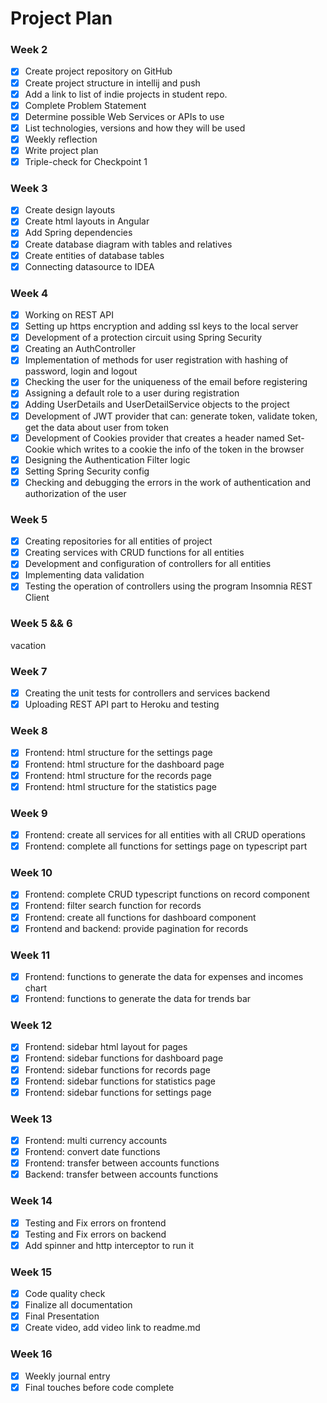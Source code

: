 # Project Plan

### Week 2
- [x] Create project repository on GitHub
- [x] Create project structure in intellij and push
- [x] Add a link to list of indie projects in student repo.
- [x] Complete Problem Statement
- [x] Determine possible Web Services or APIs to use
- [x] List technologies, versions and how they will be used
- [x] Weekly reflection
- [x] Write project plan
- [x] Triple-check for Checkpoint 1

### Week 3
- [x] Create design layouts
- [x] Create html layouts in Angular
- [x] Add Spring dependencies
- [x] Create database diagram with tables and relatives
- [x] Create entities of database tables
- [x] Connecting datasource to IDEA

### Week 4
- [x] Working on REST API
- [x] Setting up https encryption and adding ssl keys to the local server
- [x] Development of a protection circuit using Spring Security
- [x] Creating an AuthController
- [x] Implementation of methods for user registration with hashing of password, login and logout
- [x] Checking the user for the uniqueness of the email before registering
- [x] Assigning a default role to a user during registration
- [x] Adding UserDetails and UserDetailService objects to the project
- [x] Development of JWT provider that can: generate token, validate token, get the data about user from token
- [x] Development of Cookies provider that creates a header named Set-Cookie which writes to a cookie the info of the token in the browser
- [x] Designing the Authentication Filter logic
- [x] Setting Spring Security config
- [x] Checking and debugging the errors in the work of authentication and authorization of the user

### Week 5
- [x] Creating repositories for all entities of project
- [x] Creating services with CRUD functions for all entities
- [x] Development and configuration of controllers for all entities
- [x] Implementing data validation
- [x] Testing the operation of controllers using the program Insomnia REST Client

### Week 5 && 6
vacation

### Week 7
- [x] Creating the unit tests for controllers and services backend
- [x] Uploading REST API part to Heroku and testing

### Week 8
- [x] Frontend: html structure for the settings page 
- [x] Frontend: html structure for the dashboard page
- [x] Frontend: html structure for the records page
- [x] Frontend: html structure for the statistics page

### Week 9
- [x] Frontend: create all services for all entities with all CRUD operations
- [x] Frontend: complete all functions for settings page on typescript part 

### Week 10
- [x] Frontend: complete CRUD typescript functions on record component
- [x] Frontend: filter search function for records
- [x] Frontend: create all functions for dashboard component
- [x] Frontend and backend: provide pagination for records

### Week 11
- [x] Frontend: functions to generate the data for expenses and incomes chart
- [x] Frontend: functions to generate the data for trends bar

### Week 12
- [x] Frontend: sidebar html layout for pages
- [x] Frontend: sidebar functions for dashboard page
- [x] Frontend: sidebar functions for records page
- [x] Frontend: sidebar functions for statistics page
- [x] Frontend: sidebar functions for settings page

### Week 13
- [x] Frontend: multi currency accounts
- [x] Frontend: convert date functions
- [x] Frontend: transfer between accounts functions
- [x] Backend: transfer between accounts functions

### Week 14
- [x] Testing and Fix errors on frontend
- [x] Testing and Fix errors on backend
- [x] Add spinner and http interceptor to run it

### Week 15
- [x] Code quality check
- [x] Finalize all documentation
- [x] Final Presentation
- [x] Create video, add video link to readme.md

### Week 16
- [x] Weekly journal entry
- [x] Final touches before code complete
